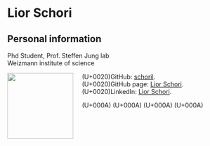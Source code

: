 # Lior Schori

## Personal information

<p> Phd Student, Prof. Steffen Jung lab <br>
Weizmann institute of science </p>

<img style="float: left; margin: 0px 20px 0px 0px;" width="150" height="150" src="https://pbs.twimg.com/media/F42QSKgW8AAxZ-_.jpg">


(U+0020)GitHub: [schoril](https://github.com/schoril).<br> 
(U+0020)GitHub page: [Lior Schori](https://schoril.github.io/).<br> 
(U+0020)LinkedIn: [Lior Schori](www.linkedin.com/in/lior-schori-082a2a224).<br>

(U+000A)
(U+000A)
(U+000A)
(U+000A)

